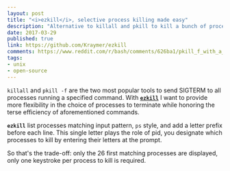 ```yaml
---
layout: post
title: "<i>ezkill</i>, selective process killing made easy"
description: "Alternative to killall and pkill to kill a bunch of processes. Smart CLI to kill processes using alphabetic index."
date: 2017-03-29
published: true
link: https://github.com/Kraymer/ezkill
comments: https://www.reddit.com/r/bash/comments/626ba1/pkill_f_with_a_confirmation_prompt/
tags:
- unix
- open-source
---
```

`killall` and `pkill -f` are the two most popular tools to send SIGTERM to all
processes running a specified command.
With [**`ezkill`**](https://github.com/Kraymer/ezkill) I want to provide more
flexibility in the choice of processes to terminate while honoring the terse
efficiency of aforementioned commands.

**`ezkill`** list processes matching input pattern, `ps` style,
and add a letter prefix before each line.
This single letter plays the role of pid, you designate which processes to kill
by entering their letters at the prompt.

<script type="text/javascript" src="https://asciinema.org/a/5dxi20xzerjxhw2fn1tdhqi47.js" id="asciicast-5dxi20xzerjxhw2fn1tdhqi47" async></script>

So that's the trade-off: only the 26 first matching processes are displayed,
only one keystroke per process to kill is required.
